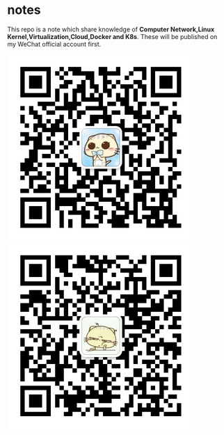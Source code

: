 # notes
This repo is a note which share knowledge of **Computer Network,Linux Kernel,Virtualization,Cloud,Docker and K8s**.
These will be published on my WeChat official account first.

![wechat_public](https://github.com/leiqi96/notes/blob/master/image/wechat_mp.jpg "微信公众号")
![wechat_personal](https://github.com/leiqi96/notes/blob/master/image/wechat_ID.jpeg "个人微信")
